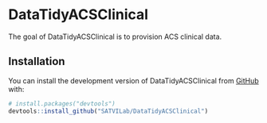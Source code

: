 
# DataTidyACSClinical

<!-- badges: start -->
<!-- badges: end -->

The goal of DataTidyACSClinical is to provision ACS clinical data.

## Installation

You can install the development version of DataTidyACSClinical from [GitHub](https://github.com/) with:

``` r
# install.packages("devtools")
devtools::install_github("SATVILab/DataTidyACSClinical")
```

